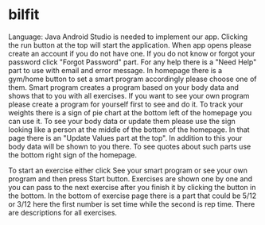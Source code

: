 # bilfit
Language: Java
Android Studio is needed to implement our app. Clicking the run button at the top will start the application.
When app opens please create an account if you do not have one. 
If you do not know or forgot your password click "Forgot Password" part. For any help there is a "Need Help" part to use with email and error message.
In homepage there is a gym/home button to set a smart program accordingly please choose one of them.
Smart program creates a program based on your body data and shows that to you with all exercises.
If you want to see your own program please create a program for yourself first to see and do it.
To track your weights there is a sign of pie chart at the bottom left of the homepage you can use it.
To see your body data or update them please use the sign looking like a person at the middle of the bottom of the homepage. In that page there is an "Update Values part at the top".
In addition to this your body data will be shown to you there.
To see quotes about such parts use the bottom right sign of the homepage.

To start an exercise either click See your smart program or see your own program and then press Start button.
Exercises are shown one by one and you can pass to the next exercise after you finish it by clicking the button in the bottom.
In the bottom of exercise page there is a part that could be 5/12 or 3/12 here the first number is set time while the second is rep time.
There are descriptions for all exercises.
